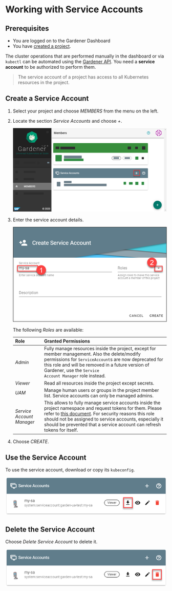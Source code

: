 # Working with Service Accounts

## Prerequisites

- You are logged on to the Gardener Dashboard
- You have [created a project](working-with-projects.md).

The cluster operations that are performed manually in the dashboard or via `kubectl` can be automated using the [Gardener API](https://github.com/gardener/gardener/tree/master/docs/api-reference). You need a **service account** to be authorized to perform them.

> The service account of a project has access to all Kubernetes resources in the project.

## Create a Service Account

1. Select your project and choose *MEMBERS* from the menu on the left.

2. Locate the section *Service Accounts* and choose *+*.

   ![Add service account](../images/Add-service-account.png)

3. Enter the service account details.

   ![Enter service account details](../images/Enter-service-account-details.png)

   The following *Roles* are available:

   | Role | Granted Permissions |
   |:---|:---|
   | *Admin* | Fully manage resources inside the project, except for member management. Also the delete/modify permissions for `ServiceAccount`s are now deprecated for this role and will be removed in a future version of Gardener, use the <code>Service Account Manager</code> role instead. |
   | *Viewer* | Read all resources inside the project except secrets. |
   | *UAM* | Manage human users or groups in the project member list. Service accounts can only be managed admins. |
   | *Service Account Manager* | This allows to fully manage service accounts inside the project namespace and request tokens for them. Please refer to [this document](https://github.com/gardener/gardener/blob/master/docs/usage/project_namespace_access.md). For security reasons this role should not be assigned to service accounts, especially it should be prevented that a service account can refresh tokens for itself. |

4. Choose *CREATE*.


## Use the Service Account

To use the service account, download or copy its `kubeconfig`.

![Download service account kubeconfig](../images/Download-service-account-kubeconfig.png)


## Delete the Service Account

Choose *Delete Service Account* to delete it.

![Delete service account](../images/Delete-service-account.png)
